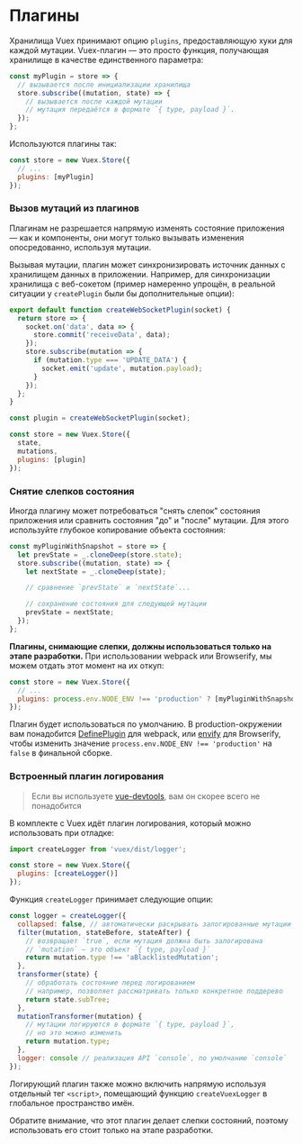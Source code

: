 # Плагины

Хранилища Vuex принимают опцию `plugins`, предоставляющую хуки для каждой мутации. Vuex-плагин — это просто функция, получающая хранилище в качестве единственного параметра:

```js
const myPlugin = store => {
  // вызывается после инициализации хранилища
  store.subscribe((mutation, state) => {
    // вызывается после каждой мутации
    // мутация передаётся в формате `{ type, payload }`.
  });
};
```

Используются плагины так:

```js
const store = new Vuex.Store({
  // ...
  plugins: [myPlugin]
});
```

### Вызов мутаций из плагинов

Плагинам не разрешается напрямую изменять состояние приложения — как и компоненты, они могут только вызывать изменения опосредованно, используя мутации.

Вызывая мутации, плагин может синхронизировать источник данных с хранилищем данных в приложении. Например, для синхронизации хранилища с веб-сокетом (пример намеренно упрощён, в реальной ситуации у `createPlugin` были бы дополнительные опции):

```js
export default function createWebSocketPlugin(socket) {
  return store => {
    socket.on('data', data => {
      store.commit('receiveData', data);
    });
    store.subscribe(mutation => {
      if (mutation.type === 'UPDATE_DATA') {
        socket.emit('update', mutation.payload);
      }
    });
  };
}
```

```js
const plugin = createWebSocketPlugin(socket);

const store = new Vuex.Store({
  state,
  mutations,
  plugins: [plugin]
});
```

### Снятие слепков состояния

Иногда плагину может потребоваться "снять слепок" состояния приложения или сравнить состояния "до" и "после" мутации. Для этого используйте глубокое копирование объекта состояния:

```js
const myPluginWithSnapshot = store => {
  let prevState = _.cloneDeep(store.state);
  store.subscribe((mutation, state) => {
    let nextState = _.cloneDeep(state);

    // сравнение `prevState` и `nextState`...

    // сохранение состояния для следующей мутации
    prevState = nextState;
  });
};
```

**Плагины, снимающие слепки, должны использоваться только на этапе разработки.** При использовании webpack или Browserify, мы можем отдать этот момент на их откуп:

```js
const store = new Vuex.Store({
  // ...
  plugins: process.env.NODE_ENV !== 'production' ? [myPluginWithSnapshot] : []
});
```

Плагин будет использоваться по умолчанию. В production-окружении вам понадобится [DefinePlugin](https://webpack.js.org/plugins/define-plugin/) для webpack, или [envify](https://github.com/hughsk/envify) для Browserify, чтобы изменить значение `process.env.NODE_ENV !== 'production'` на `false` в финальной сборке.

### Встроенный плагин логирования

> Если вы используете [vue-devtools](https://github.com/vuejs/vue-devtools), вам он скорее всего не понадобится

В комплекте с Vuex идёт плагин логирования, который можно использовать при отладке:

```js
import createLogger from 'vuex/dist/logger';

const store = new Vuex.Store({
  plugins: [createLogger()]
});
```

Функция `createLogger` принимает следующие опции:

```js
const logger = createLogger({
  collapsed: false, // автоматически раскрывать залогированные мутации
  filter(mutation, stateBefore, stateAfter) {
    // возвращает `true`, если мутация должна быть залогирована
    // `mutation` — это объект `{ type, payload }`
    return mutation.type !== 'aBlacklistedMutation';
  },
  transformer(state) {
    // обработать состояние перед логированием
    // например, позволяет рассматривать только конкретное поддерево
    return state.subTree;
  },
  mutationTransformer(mutation) {
    // мутации логируются в формате `{ type, payload }`,
    // но это можно изменить
    return mutation.type;
  },
  logger: console // реализация API `console`, по умолчанию `console`
});
```

Логирующий плагин также можно включить напрямую используя отдельный тег `<script>`, помещающий функцию `createVuexLogger` в глобальное пространство имён.

Обратите внимание, что этот плагин делает слепки состояний, поэтому использовать его стоит только на этапе разработки.
